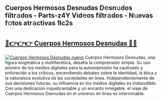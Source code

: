 ## Cuerpos Hermosos Desnudas D𝚎sn𝚞dos filtr𝚊dos - Parts-z4Y Vid𝚎os filtr𝚊dos - N𝚞evas f𝚘tos atr𝚊ctivas 1Ic2s

# <h2><a href="http://mbbyli.tromn.icu/?c=Cuerpos+Hermosos+Desnudas">🔗👉👉👉 Cuerpos Hermosos Desnudas 🔗🔗</a></h2>

[![Cuerpos Hermosos Desnudas nuevo](https://i.imgur.com/pEAQMta.gif)](http://mbbyli.tromn.icu/?c=Cuerpos+Hermosos+Desnudas)
Cuerpos Hermosos Desnudas, una figura enigmática y multifacética, desafía la comprensión simple. Su uso pionero de los medios digitales para la autoexpresión ha cautivado y enfurecido a los críticos, encendiendo debates sobre la identidad, la ética y la naturaleza evolutiva de las sociedades en línea. Independientemente de sus decisiones futuras, su influencia en los medios digitales es indiscutible. Con una dedicación inquebrantable y un encanto innegable, el viaje de Cuerpos Hermosos Desnudas en el universo en línea es interminable.

